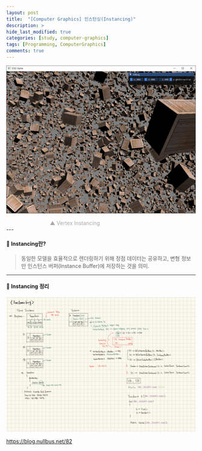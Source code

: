 ```yaml
---
layout: post
title:  "[Computer Graphics] 인스턴싱(Instancing)"
description: >
hide_last_modified: true
categories: [study, computer-graphics]
tags: [Programming, ComputerGraphics]
comments: true
---
```

<p align="center">
  <img src="../../../assets/img/blog/computer_graphics/instancing_vertex.png" style="width: 832px; height: auto;" />
</p>
<span style="color:darkgray; font-size:14px;">&emsp;&emsp;&emsp;&emsp;&emsp;&emsp;&emsp;&emsp; ▲ Vertex Instancing </span>
<br>
---

#### 📼 Instancing란?
> 동일한 모델을 효율적으로 렌더링하기 위해 정점 데이터는 공유하고, 변형 정보만 인스턴스 버퍼(Instance Buffer)에 저장하는 것을 의미.

---

#### 📼 Instancing 정리

<p align="center">
  <img src="../../../assets/img/blog/computer_graphics/instancing.jpg" style="width: 832px; height: auto;" />
</p>

https://blog.nullbus.net/82
